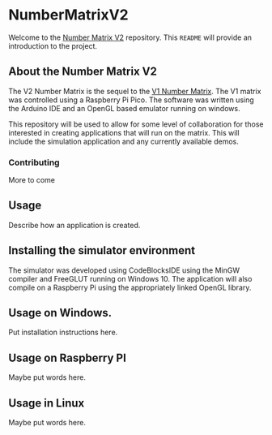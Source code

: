 # NumberMatrixV2

Welcome to the [Number Matrix V2](https://hackaday.io/project/189394-number-matrix-v2) repository. This `README` will provide an 
introduction to the project.

## About the Number Matrix V2
The V2 Number Matrix is the sequel to the [V1 Number Matrix](https://hackaday.io/project/179915-number-matrix). The V1 matrix was controlled using a Raspberry Pi Pico.  The software was written using the Arduino IDE and an OpenGL based emulator running on windows.

This repository will be used to allow for some level of collaboration for those interested in creating applications that will run on the matrix.  This will include the simulation application and any currently available demos.

### Contributing
More to come

## Usage
Describe how an application is created.

## Installing the simulator environment
The simulator was developed using CodeBlocksIDE using the MinGW compiler and FreeGLUT running on Windows 10.  The application will also compile on a Raspberry Pi using the appropriately linked OpenGL library.

## Usage on Windows.
Put installation instructions here.

## Usage on Raspberry PI
Maybe put words here.

## Usage in Linux
Maybe put words here. 
